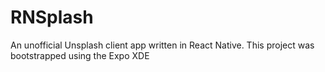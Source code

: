# RNSplash
An unofficial Unsplash client app written in React Native. This project was bootstrapped using the Expo XDE




